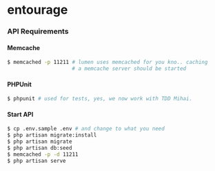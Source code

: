 entourage
=========

### API Requirements
#### Memcache
```bash
$ memcached -p 11211 # lumen uses memcached for you kno.. caching
                     # a memcache server should be started
```
#### PHPUnit
```bash
$ phpunit # used for tests, yes, we now work with TDD Mihai.
```

#### Start API
```bash
$ cp .env.sample .env # and change to what you need
$ php artisan migrate:install
$ php artisan migrate
$ php artisan db:seed
$ memcached -p -d 11211
$ php artisan serve
```
